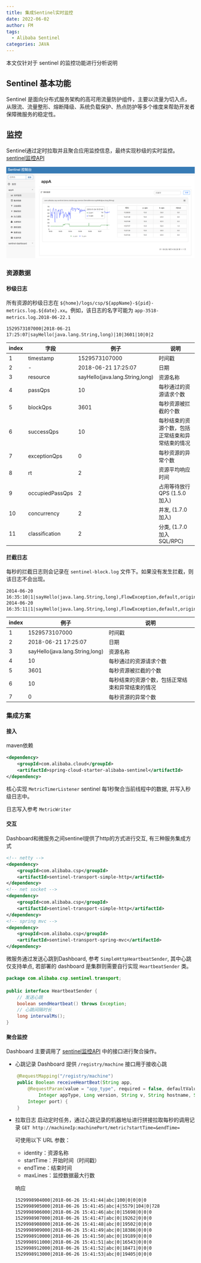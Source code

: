 ```yaml
---
title: 集成Sentinel实时监控
date: 2022-06-02
author: FM
tags: 
  - Alibaba Sentinel 
categories: JAVA
---
```

本文仅针对于 sentinel 的监控功能进行分析说明

## Sentinel 基本功能
Sentinel 是面向分布式服务架构的高可用流量防护组件，主要以流量为切入点，从限流、流量整形、熔断降级、系统负载保护、热点防护等多个维度来帮助开发者保障微服务的稳定性。

## 监控
Sentinel通过定时拉取并且聚合应用监控信息，最终实现秒级的实时监控。
[sentinel监控API](https://sentinelguard.io/zh-cn/docs/metrics.html)

![](resources/50678855-aa6e9700-103b-11e9-83de-2a33e580325f.png)

### 资源数据
#### 秒级日志
所有资源的秒级日志在 `${home}/logs/csp/${appName}-${pid}-metrics.log.${date}.xx`。例如，该日志的名字可能为 `app-3518-metrics.log.2018-06-22.1`
```text
1529573107000|2018-06-21 17:25:07|sayHello(java.lang.String,long)|10|3601|10|0|2
```

| index | 字段 | 例子 | 说明 |
| ---- | ---- | ---- | ---- |
|1|timestamp|1529573107000|时间戳|
|2|-|2018-06-21 17:25:07|日期|
|3|resource|sayHello(java.lang.String,long)|资源名称|
|4|passQps|10|每秒通过的资源请求个数|
|5|blockQps|3601|每秒资源被拦截的个数|
|6|successQps|10|每秒结束的资源个数，包括正常结束和异常结束的情况|
|7|exceptionQps|0|每秒资源的异常个数|
|8|rt|2|资源平均响应时间|
|9|occupiedPassQps|2|占用等待放行QPS (1.5.0 加入)|
|10|concurrency|2|并发, (1.7.0 加入)|
|11|classification|2|分类, (1.7.0 加入 SQL/RPC)|

#### 拦截日志
每秒的拦截日志则会记录在 `sentinel-block.log` 文件下。如果没有发生拦截，则该日志不会出现。
```text
2014-06-20 16:35:10|1|sayHello(java.lang.String,long),FlowException,default,origin|61,0
2014-06-20 16:35:11|1|sayHello(java.lang.String,long),FlowException,default,origin|1,0
```
| index | 例子 | 说明 |
| ---- | ---- | ---- |
|1|1529573107000|时间戳|
|2|2018-06-21 17:25:07|日期|
|3|sayHello(java.lang.String,long)|资源名称|
|4|10|每秒通过的资源请求个数|
|5|3601|每秒资源被拦截的个数|
|6|10|每秒结束的资源个数，包括正常结束和异常结束的情况|
|7|0|每秒资源的异常个数|

### 集成方案
#### 接入
maven依赖
```xml
<dependency>
    <groupId>com.alibaba.cloud</groupId>
    <artifactId>spring-cloud-starter-alibaba-sentinel</artifactId>
</dependency>
```
核心实现 `MetricTimerListener`
sentinel 每1秒聚合当前线程中的数据, 并写入秒级日志中。

日志写入参考 `MetricWriter`

#### 交互
Dashboard和微服务之间sentinel提供了http的方式进行交互, 有三种服务集成方式
```xml
<!-- netty -->
<dependency>
    <groupId>com.alibaba.csp</groupId>
    <artifactId>sentinel-transport-simple-http</artifactId>
</dependency>
<!-- net socket -->
<dependency>
    <groupId>com.alibaba.csp</groupId>
    <artifactId>sentinel-transport-simple-http</artifactId>
</dependency>
<!-- spring mvc -->
<dependency>
    <groupId>com.alibaba.csp</groupId>
    <artifactId>sentinel-transport-spring-mvc</artifactId>
</dependency>
```
微服务通过发送心跳到Dashboard, 参考 `SimpleHttpHeartbeatSender`, 其中心跳仅支持单点, 若部署的 dashboard 是集群则需要自行实现 `HeartbeatSender` 类。
```java
package com.alibaba.csp.sentinel.transport;

public interface HeartbeatSender {
    // 发送心跳
    boolean sendHeartbeat() throws Exception;
    // 心跳间隔时长
    long intervalMs();
}
```
#### 聚合监控
Dashboard 主要调用了 [sentinel监控API](https://sentinelguard.io/zh-cn/docs/metrics.html) 中的接口进行聚合操作。
* 心跳记录
Dashboard 提供 `/registry/machine` 接口用于接收心跳
```java
    @RequestMapping("/registry/machine")
    public Boolean receiveHeartBeat(String app,
        @RequestParam(value = "app_type", required = false, defaultValue = "0")
            Integer appType, Long version, String v, String hostname, String ip,
        Integer port) {
    }
```
* 拉取日志
启动定时任务，通过心跳记录的机器地址进行拼接拉取每秒的调用记录
`GET http://machineIp:machinePort/metric?startTime=&endTime=`

    可使用以下 URL 参数：
    * identity：资源名称
    * startTime：开始时间（时间戳）
    * endTime：结束时间
    * maxLines：监控数据最大行数
    
    响应
    ```text
    1529998904000|2018-06-26 15:41:44|abc|100|0|0|0|0
    1529998905000|2018-06-26 15:41:45|abc|4|5579|104|0|728
    1529998906000|2018-06-26 15:41:46|abc|0|15698|0|0|0
    1529998907000|2018-06-26 15:41:47|abc|0|19262|0|0|0
    1529998908000|2018-06-26 15:41:48|abc|0|19502|0|0|0
    1529998909000|2018-06-26 15:41:49|abc|0|18386|0|0|0
    1529998910000|2018-06-26 15:41:50|abc|0|19189|0|0|0
    1529998911000|2018-06-26 15:41:51|abc|0|16543|0|0|0
    1529998912000|2018-06-26 15:41:52|abc|0|18471|0|0|0
    1529998913000|2018-06-26 15:41:53|abc|0|19405|0|0|0
    ```
